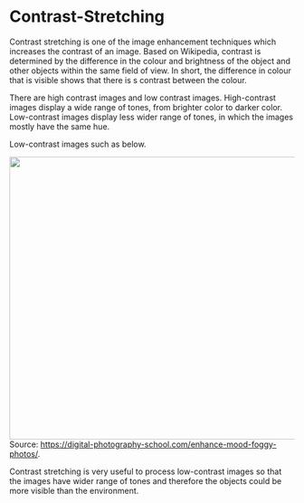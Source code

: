 # Contrast-Stretching

Contrast stretching is one of the image enhancement techniques which increases the contrast of an image. Based on Wikipedia, contrast is determined by the difference in the colour and brightness of the object and other objects within the same field of view. In short, the difference in colour that is visible shows that there is s contrast between the colour. 

There are high contrast images and low contrast images. High-contrast images display a wide range of tones, from brighter color to darker color. Low-contrast images display less wider range of tones, in which the images mostly have the same hue.

Low-contrast images such as below.

<img src="https://i2.wp.com/digital-photography-school.com/wp-content/uploads/2018/02/black-and-white-low-contrast-fog.jpg?w=750&ssl=1" width="750" height="500"> Source: https://digital-photography-school.com/enhance-mood-foggy-photos/.

Contrast stretching is very useful to process low-contrast images so that the images have wider range of tones and therefore the objects could be more visible than the environment. 
